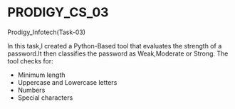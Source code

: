 # PRODIGY_CS_03
Prodigy_Infotech(Task-03)

In this task,I created a Python-Based tool that evaluates the strength of a password.It then classifies the password as Weak,Moderate or Strong.
The tool checks for:
* Minimum length
* Uppercase and Lowercase letters
* Numbers
* Special characters
